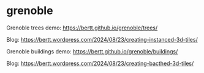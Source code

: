 # grenoble

Grenoble trees demo: https://bertt.github.io/grenoble/trees/

Blog: https://bertt.wordpress.com/2024/08/23/creating-instanced-3d-tiles/

Grenoble buildings demo: https://bertt.github.io/grenoble/buildings/

Blog: https://bertt.wordpress.com/2024/08/23/creating-bacthed-3d-tiles/

